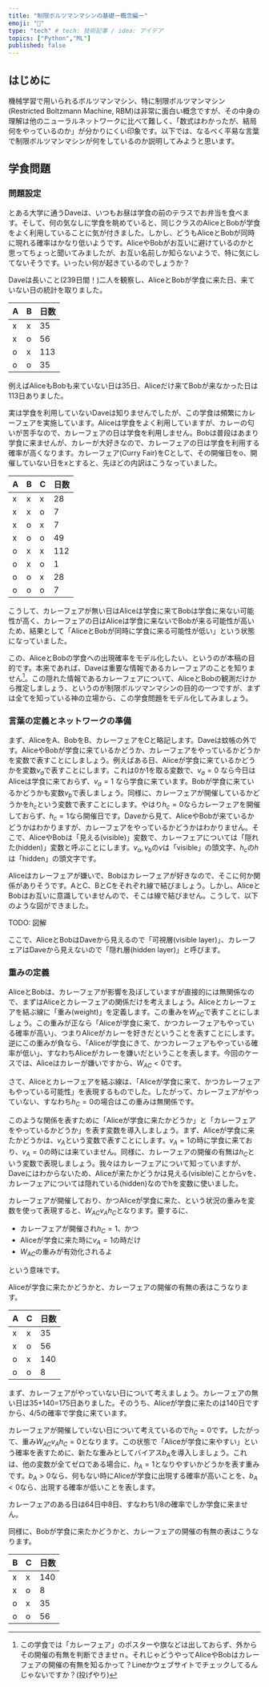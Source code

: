 ```yaml
---
title: "制限ボルツマンマシンの基礎ー概念編ー"
emoji: "🤖"
type: "tech" # tech: 技術記事 / idea: アイデア
topics: ["Python","ML"]
published: false
---
```


## はじめに

機械学習で用いられるボルツマンマシン、特に制限ボルツマンマシン(Restricted Boltzmann Machine, RBM)は非常に面白い概念ですが、その中身の理解は他のニューラルネットワークに比べて難しく、「数式はわかったが、結局何をやっているのか」が分かりにくい印象です。以下では、なるべく平易な言葉で制限ボルツマンマシンが何をしているのか説明してみようと思います。

## 学食問題

### 問題設定

とある大学に通うDaveは、いつもお昼は学食の前のテラスでお弁当を食べます。そして、何の気なしに学食を眺めていると、同じクラスのAliceとBobが学食をよく利用していることに気が付きました。しかし、どうもAliceとBobが同時に現れる確率はかなり低いようです。AliceやBobがお互いに避けているのかと思ってちょっと聞いてみましたが、お互い名前しか知らないようで、特に気にしてないそうです。いったい何が起きているのでしょうか？

Daveは長いこと(239日間！)二人を観察し、AliceとBobが学食に来た日、来ていない日の統計を取りました。

|  A  |  B  | 日数|
| ---- | ---- |---|
|  x  | x  | 35|
|  x  |  o  |56|
|  o  |  x  |113|
|  o  |  o  |35|


例えばAliceもBobも来ていない日は35日、Aliceだけ来てBobが来なかった日は113日ありました。

実は学食を利用していないDaveは知りませんでしたが、この学食は頻繁にカレーフェアを実施しています。Aliceは学食をよく利用していますが、カレーの匂いが苦手なので、カレーフェアの日は学食を利用しません。Bobは普段はあまり学食に来ませんが、カレーが大好きなので、カレーフェアの日は学食を利用する確率が高くなります。カレーフェア(Curry Fair)をCとして、その開催日をo、開催していない日をxとすると、先ほどの内訳はこうなっていました。

|  A  |  B  | C|  日数|
| ---- | ---- | ---- | ---- |
| x | x | x | 28 |
| x | x | o | 7 |
| x | o | x | 7 |
| x | o | o | 49 |
| o | x | x | 112 |
| o | x | o | 1 |
| o | o | x | 28 |
| o | o | o | 7 |


こうして、カレーフェアが無い日はAliceは学食に来てBobは学食に来ない可能性が高く、カレーフェアの日はAliceは学食に来ないでBobが来る可能性が高いため、結果として「AliceとBobが同時に学食に来る可能性が低い」という状態になっていました。

この、AliceとBobの学食への出現確率をモデル化したい、というのが本稿の目的です。本来であれば、Daveは重要な情報であるカレーフェアのことを知りません[^1]。この隠れた情報であるカレーフェアについて、AliceとBobの観測だけから推定しましょう、というのが制限ボルツマンマシンの目的の一つですが、まずは全てを知っている神の立場から、この学食問題をモデル化してみましょう。

[^1]: この学食では「カレーフェア」のポスターや旗などは出しておらず、外からその開催の有無を判断できませｎ。それじゃどうやってAliceやBobはカレーフェアの開催の有無を知るかって？Lineかウェブサイトでチェックしてるんじゃないですか？(投げやり)

### 言葉の定義とネットワークの準備

まず、AliceをA、BobをB、カレーフェアをCと略記します。Daveは蚊帳の外です。AliceやBobが学食に来ているかどうか、カレーフェアをやっているかどうかを変数で表すことにしましょう。例えばある日、Aliceが学食に来ているかどうかを変数$v_a$で表すことにします。これは0か1を取る変数で、$v_a=0$ なら今日はAliceは学食に来ておらず、$v_a=1$ なら学食に来ています。Bobが学食に来ているかどうかも変数$v_b$で表しましょう。同様に、カレーフェアが開催しているかどうかを$h_c$という変数で表すことにします。やはり$h_c = 0$ならカレーフェアを開催しておらず、$h_c = 1$なら開催日です。Daveから見て、AliceやBobが来ているかどうかはわかりますが、カレーフェアをやっているかどうかはわかりません。そこで、AliceやBobは「見える(visible)」変数で、カレーフェアについては「隠れた(hidden)」変数と呼ぶことにします。$v_a, v_b$の$v$は「visible」の頭文字、$h_c$の$h$は「hidden」の頭文字です。

Aliceはカレーフェアが嫌いで、Bobはカレーフェアが好きなので、そこに何か関係がありそうです。AとC、BとCをそれぞれ線で結びましょう。しかし、AliceとBobはお互いに意識していませんので、そこは線で結びません。こうして、以下のような図ができました。

TODO: 図解

ここで、AliceとBobはDaveから見えるので「可視層(visible layer)」、カレーフェアはDaveから見えないので「隠れ層(hidden layer)」と呼びます。

### 重みの定義

AliceとBobは、カレーフェアが影響を及ぼしていますが直接的には無関係なので、まずはAliceとカレーフェアの関係だけを考えましょう。Aliceとカレーフェアを結ぶ線に「重み(weight)」を定義します。この重みを$W_{AC}$で表すことにしましょう。この重みが正なら「Aliceが学食に来て、かつカレーフェアもやっている確率が高い」、つまりAliceがカレーを好きだということを表すことにします。逆にこの重みが負なら、「Aliceが学食にきて、かつカレーフェアもやっている確率が低い」、すなわちAliceがカレーを嫌いだということを表します。今回のケースでは、Aliceはカレーが嫌いですから、$W_{AC}<0$です。

さて、Aliceとカレーフェアを結ぶ線は、「Aliceが学食に来て、かつカレーフェアもやっている可能性」を表現するものでした。したがって、カレーフェアがやっていない、すなわち$h_C=0$の場合はこの重みは無関係です。

このような関係を表すために「Aliceが学食に来たかどうか」と「カレーフェアをやっているかどうか」を表す変数を導入しましょう。まず、Aliceが学食に来たかどうかは、$v_A$という変数で表すことにします。$v_A=1$の時に学食に来ており、$v_A=0$の時には来ていません。同様に、カレーフェアの開催の有無は$h_C$という変数で表現しましょう。我々はカレーフェアについて知っていますが、Daveにはわからないため、Aliceが来たかどうかは見える(visible)ことからvを、カレーフェアについては隠れている(hidden)なのでhを変数に使いました。

カレーフェアが開催しており、かつAliceが学食に来た、という状況の重みを変数を使って表現すると、$W_{AC} v_A h_C$となります。要するに、

* カレーフェアが開催され$h_C=1$、かつ
* Aliceが学食に来た時に$v_A=1$の時だけ
* $W_{AC}$の重みが有効化されるよ

という意味です。

Aliceが学食に来たかどうかと、カレーフェアの開催の有無の表はこうなります。

|  A  |  C  | 日数|
| ---- | ---- |---|
|  x  | x  | 35|
|  x  |  o  |56|
|  o  |  x  |140|
|  o  |  o  |8|

まず、カレーフェアがやっていない日について考えましょう。カレーフェアの無い日は35+140=175日ありました。そのうち、Aliceが学食に来たのは140日ですから、4/5の確率で学食に来ています。

カレーフェアが開催していない日について考えているので$h_C=0$です。したがって、重み$W_{AC} v_A h_C=0$となります。この状態で「Aliceが学食に来やすい」という確率を表すために、新たな重みとしてバイアス$b_A$を導入しましょう。これは、他の変数が全てゼロである場合に、$h_A=1$となりやすいかどうかを表す重みです。$b_A>0$なら、何もない時にAliceが学食に出現する確率が高いことを、$b_A<0$なら、出現する確率が低いことを表します。


カレーフェアのある日は64日中8日、すなわち1/8の確率でしか学食に来ません。

同様に、Bobが学食に来たかどうかと、カレーフェアの開催の有無の表はこうなります。

|  B  |  C  | 日数|
| ---- | ---- |---|
|  x  | x  | 140|
|  x  |  o  |8|
|  o  |  x  |35|
|  o  |  o  |56|

